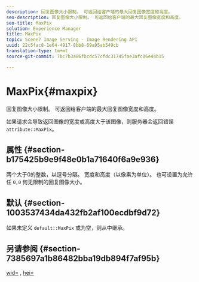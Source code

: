```yaml
---
description: 回复图像大小限制。 可返回给客户端的最大回复图像宽度和高度。
seo-description: 回复图像大小限制。 可返回给客户端的最大回复图像宽度和高度。
seo-title: MaxPix
solution: Experience Manager
title: MaxPix
topic: Scene7 Image Serving - Image Rendering API
uuid: 22c5fac8-1e64-4917-8bb8-69a95ab549cb
translation-type: tm+mt
source-git-commit: 7bc7b3a86fbcdc57cfdc31745fae3afc06e44b15

---
```



# MaxPix{#maxpix}

回复图像大小限制。 可返回给客户端的最大回复图像宽度和高度。

如果请求会导致返回图像的宽度或高度大于该图像，则服务器会返回错误 `attribute::MaxPix`。

## 属性 {#section-b175425b9e9f48e0b1a71640f6a9e936}

两个大于0的整数，以逗号分隔。 宽度和高度（以像素为单位）。 也可设置为允许任 `0,0` 何无限制的回复图像大小。

## 默认 {#section-1003537434da432fb2af100ecdbf9d72}

如果未定义 `default::MaxPix` 或为空，则从中继承。

## 另请参阅 {#section-7385697a1b86482bba19db894f7af95b}

[wid=](../../../../../is-api/http-ref/image-serving-api-ref/c-http-protocol-reference/c-command-reference/r-is-http-wid.md#reference-bfeadcb67bf4485f851eb21345527e47) , [hei=](../../../../../is-api/http-ref/image-serving-api-ref/c-http-protocol-reference/c-command-reference/r-is-http-hei.md#reference-6d6f556ccc0e4b98a815e8a5c1944a96)
